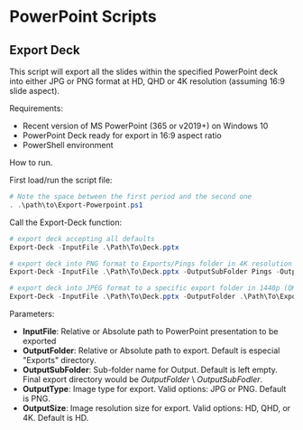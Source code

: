 # PowerPoint Scripts

## Export Deck

This script will export all the slides within the specified PowerPoint deck into either JPG or PNG format at HD, QHD or 4K resolution (assuming 16:9 slide aspect).

Requirements:

* Recent version of MS PowerPoint (365 or v2019+) on Windows 10
* PowerPoint Deck ready for export in 16:9 aspect ratio
* PowerShell environment

How to run.

First load/run the script file: 

```powershell
# Note the space between the first period and the second one
. .\path\to\Export-Powerpoint.ps1
```

Call the Export-Deck function:

```powershell
# export deck accepting all defaults
Export-Deck -InputFile .\Path\To\Deck.pptx

# export deck into PNG format to Exports/Pings folder in 4K resolution
Export-Deck -InputFile .\Path\To\Deck.pptx -OutputSubFolder Pings -OutputSize 4K

# export deck into JPEG format to a specific export folder in 1440p (QHD) resolution
Export-Deck -InputFile .\Path\To\Deck.pptx -OutputFolder .\Path\To\Exports -OutputType JPG -OutputSize QHD
```

Parameters:

* __InputFile__: Relative or Absolute path to PowerPoint presentation to be exported
* __OutputFolder__: Relative or Absolute path to export. Default is especial "Exports" directory.
* __OutputSubFolder__: Sub-folder name for Output. Default is left empty. Final export directory would be _OutputFolder_ \ *OutputSubFodler*.
* __OutputType__: Image type for export. Valid options: JPG or PNG. Default is PNG.
* __OutputSize__: Image resolution size for export. Valid options: HD, QHD, or 4K. Default is HD.

